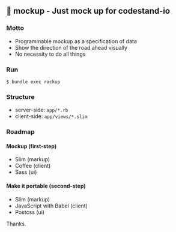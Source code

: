 ## :hammer: mockup - Just mock up for codestand-io

### Motto

* Programmable mockup as a specification of data
* Show the direction of the road ahead visually
* No necessity to do all things

### Run

    $ bundle exec rackup

### Structure

* server-side: `app/*.rb`
* client-side: `app/views/*.slim`

### Roadmap

#### Mockup (first-step)

* Slim (markup)
* Coffee (client)
* Sass (ui)

#### Make it portable (second-step)

* Slim (markup)
* JavaScript with Babel (client)
* Postcss (ui)

Thanks.

